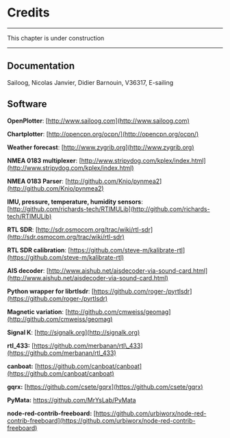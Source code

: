 # Credits

---

This chapter is under construction

---

## Documentation

Sailoog, Nicolas Janvier, Didier Barnouin, V36317, E-sailing

## Software

**OpenPlotter**: [http://www.sailoog.com](http://www.sailoog.com)

**Chartplotter**: [http://opencpn.org/ocpn/](http://opencpn.org/ocpn/)

**Weather forecast**: [http://www.zygrib.org](http://www.zygrib.org)

**NMEA 0183 multiplexer**: [http://www.stripydog.com/kplex/index.html](http://www.stripydog.com/kplex/index.html)

**NMEA 0183 Parser**: [http://github.com/Knio/pynmea2](http://github.com/Knio/pynmea2)

**IMU, pressure, temperature, humidity sensors**: [http://github.com/richards-tech/RTIMULib](http://github.com/richards-tech/RTIMULib)

**RTL SDR**: [http://sdr.osmocom.org/trac/wiki/rtl-sdr](http://sdr.osmocom.org/trac/wiki/rtl-sdr)

**RTL SDR calibration**: [https://github.com/steve-m/kalibrate-rtl](https://github.com/steve-m/kalibrate-rtl)

**AIS decoder**: [http://www.aishub.net/aisdecoder-via-sound-card.html](http://www.aishub.net/aisdecoder-via-sound-card.html)

**Python wrapper for librtlsdr**: [https://github.com/roger-/pyrtlsdr](https://github.com/roger-/pyrtlsdr)

**Magnetic variation**: [http://github.com/cmweiss/geomag](http://github.com/cmweiss/geomag)

**Signal K**: [http://signalk.org](http://signalk.org)

**rtl\_433:** [https://github.com/merbanan/rtl\_433](https://github.com/merbanan/rtl_433)

**canboat:** [https://github.com/canboat/canboat](https://github.com/canboat/canboat)

**gqrx:** [https://github.com/csete/gqrx](https://github.com/csete/gqrx)

**PyMata:** [https://github.com/MrYsLab/PyMata ](https://github.com/MrYsLab/PyMata)

**node-red-contrib-freeboard:** [https://github.com/urbiworx/node-red-contrib-freeboard](https://github.com/urbiworx/node-red-contrib-freeboard)



